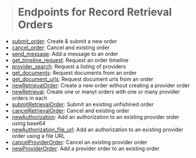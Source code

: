 > <h1>Endpoints for Record Retrieval Orders</h1>

<ul>
<li><a href='http/developer.nationalrr.com/#/api_submit_order'>submit_order</a>: Create & submit a new order</li>
<li><a href='http/developer.nationalrr.com/#/api_cancel_order'>cancel_order</a>: Cancel and existing order</li>
<li><a href='http/developer.nationalrr.com/#/api_send_message'>send_message</a>: Add a message to an order</li>
<li><a href='http/developer.nationalrr.com/#/api_get_timeline_request'>get_timeline_request</a>: Request an order timeline</li>
<li><a href='http/developer.nationalrr.com/#/api_provider_search'>provider_search</a>: Request a listing of providers</li>
<li><a href='http/developer.nationalrr.com/#/api_get_documents'>get_documents</a>: Request documents from an order</li>
<li><a href='http/developer.nationalrr.com/#/api_get_document_urls'>get_document_urls</a>: Request document urls from an order</li>
<li><a href='http/developer.nationalrr.com/#/api_newRetrievalOrder'>newRetrievalOrder</a>: Create a new order without creating a provider order</li>
<li><a href='http/developer.nationalrr.com/#/api_newRetrieval'>newRetrieval</a>: Create one or manyt orders with one or many provider orders in each</li>
<li><a href='http/developer.nationalrr.com/#/api_submitRetrievalOrder'>submitRetrievalOrder</a>: Submit an existing unfishined order</li>
<li><a href='http/developer.nationalrr.com/#/api_cancelRetrievalOrder'>cancelRetrievalOrder</a>: Cancel and existing order</li>
<li><a href='http/developer.nationalrr.com/#/api_newAuthorization'>newAuthorization</a>: Add an authorization to an existing provider order using base64</li>
<li><a href='http/developer.nationalrr.com/#/api_newAuthorization_file_url'>newAuthorization_file_url</a>: Add an authorization to an existing provider order using a file URL</li>
<li><a href='http/developer.nationalrr.com/#/api_cancelProviderOrder'>cancelProviderOrder</a>: Cancel an existing provider order</li>
<li><a href='http/developer.nationalrr.com/#/api_newProviderOrder'>newProviderOrder</a>: Add a provider order to an existing order</li>
</ul>
